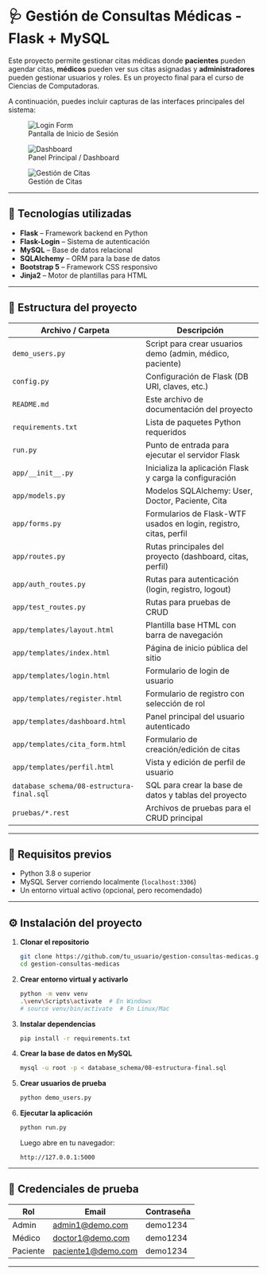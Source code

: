 # 🩺 Gestión de Consultas Médicas - Flask + MySQL

Este proyecto permite gestionar citas médicas donde **pacientes** pueden agendar citas, **médicos** pueden ver sus citas asignadas y **administradores** pueden gestionar usuarios y roles. Es un proyecto final para el curso de Ciencias de Computadoras.

A continuación, puedes incluir capturas de las interfaces principales del sistema:

<figure class="image">
   <img src="images/login.png" alt="Login Form">
   <figcaption>Pantalla de Inicio de Sesión</figcaption>
</figure>

<figure class="image">
   <img src="images/dashboard.png" alt="Dashboard">
   <figcaption>Panel Principal / Dashboard</figcaption>
</figure>

<figure class="image">
   <img src="images/citas.png" alt="Gestión de Citas">
   <figcaption>Gestión de Citas</figcaption>
</figure>

---

## 🚀 Tecnologías utilizadas

- **Flask** – Framework backend en Python
- **Flask-Login** – Sistema de autenticación
- **MySQL** – Base de datos relacional
- **SQLAlchemy** – ORM para la base de datos
- **Bootstrap 5** – Framework CSS responsivo
- **Jinja2** – Motor de plantillas para HTML

---

## 📂 Estructura del proyecto

| Archivo / Carpeta                         | Descripción                                                       |
| ----------------------------------------- | ----------------------------------------------------------------- |
| `demo_users.py`                           | Script para crear usuarios demo (admin, médico, paciente)         |
| `config.py`                               | Configuración de Flask (DB URI, claves, etc.)                     |
| `README.md`                               | Este archivo de documentación del proyecto                        |
| `requirements.txt`                        | Lista de paquetes Python requeridos                               |
| `run.py`                                  | Punto de entrada para ejecutar el servidor Flask                  |
| `app/__init__.py`                         | Inicializa la aplicación Flask y carga la configuración           |
| `app/models.py`                           | Modelos SQLAlchemy: User, Doctor, Paciente, Cita                  |
| `app/forms.py`                            | Formularios de Flask-WTF usados en login, registro, citas, perfil |
| `app/routes.py`                           | Rutas principales del proyecto (dashboard, citas, perfil)         |
| `app/auth_routes.py`                      | Rutas para autenticación (login, registro, logout)                |
| `app/test_routes.py`                      | Rutas para pruebas de CRUD                                        |
| `app/templates/layout.html`               | Plantilla base HTML con barra de navegación                       |
| `app/templates/index.html`                | Página de inicio pública del sitio                                |
| `app/templates/login.html`                | Formulario de login de usuario                                    |
| `app/templates/register.html`             | Formulario de registro con selección de rol                       |
| `app/templates/dashboard.html`            | Panel principal del usuario autenticado                           |
| `app/templates/cita_form.html`            | Formulario de creación/edición de citas                           |
| `app/templates/perfil.html`               | Vista y edición de perfil de usuario                              |
| `database_schema/08-estructura-final.sql` | SQL para crear la base de datos y tablas del proyecto             |
| `pruebas/*.rest`                          | Archivos de pruebas para el CRUD principal                        |

---

## 🧪 Requisitos previos

- Python 3.8 o superior
- MySQL Server corriendo localmente (`localhost:3306`)
- Un entorno virtual activo (opcional, pero recomendado)

---

## ⚙️ Instalación del proyecto

1. **Clonar el repositorio**

   ```bash
   git clone https://github.com/tu_usuario/gestion-consultas-medicas.git
   cd gestion-consultas-medicas
   ```

2. **Crear entorno virtual y activarlo**

   ```bash
   python -m venv venv
   .\venv\Scripts\activate  # En Windows
   # source venv/bin/activate  # En Linux/Mac
   ```

3. **Instalar dependencias**

   ```bash
   pip install -r requirements.txt
   ```

4. **Crear la base de datos en MySQL**

   ```bash
   mysql -u root -p < database_schema/08-estructura-final.sql
   ```

5. **Crear usuarios de prueba**

   ```bash
   python demo_users.py
   ```

6. **Ejecutar la aplicación**

   ```bash
   python run.py
   ```

   Luego abre en tu navegador:

   ```
   http://127.0.0.1:5000
   ```

---

## 👤 Credenciales de prueba

| Rol      | Email              | Contraseña |
| -------- | ------------------ | ---------- |
| Admin    | admin1@demo.com    | demo1234   |
| Médico   | doctor1@demo.com   | demo1234   |
| Paciente | paciente1@demo.com | demo1234   |

---
